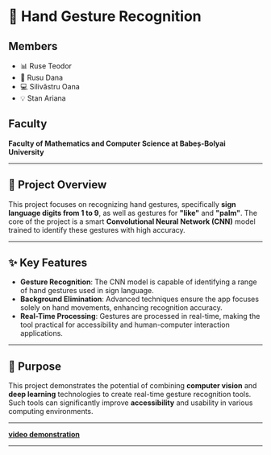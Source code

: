 # 🤖 Hand Gesture Recognition

## Members
- 📊 Ruse Teodor
- 🌟 Rusu Dana
- 💻 Silivăstru Oana
- 💡 Stan Ariana

## Faculty
**Faculty of Mathematics and Computer Science at Babeș-Bolyai University**

---

## 📝 Project Overview
This project focuses on recognizing hand gestures, specifically **sign language digits from 1 to 9**, as well as gestures for **"like"** and **"palm"**. The core of the project is a smart **Convolutional Neural Network (CNN)** model trained to identify these gestures with high accuracy.

---

## ✨ Key Features
- **Gesture Recognition**: The CNN model is capable of identifying a range of hand gestures used in sign language.
- **Background Elimination**: Advanced techniques ensure the app focuses solely on hand movements, enhancing recognition accuracy.
- **Real-Time Processing**: Gestures are processed in real-time, making the tool practical for accessibility and human-computer interaction applications.

---

## 🎯 Purpose
This project demonstrates the potential of combining **computer vision** and **deep learning** technologies to create real-time gesture recognition tools. Such tools can significantly improve **accessibility** and usability in various computing environments.

---

 **[video demonstration](https://youtu.be/sjO2bG0tRs0?si=mdiFwCZfTKFNwRWr)**

---


